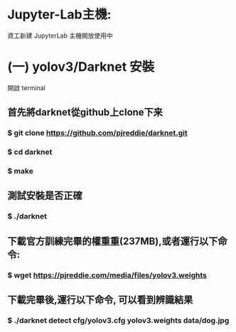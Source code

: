 # Jupyter-Lab主機: 
資工新建 JupyterLab 主機開放使用中

# (一) yolov3/Darknet 安裝
開啟 terminal
## 首先將darknet從github上clone下来
### $ git clone https://github.com/pjreddie/darknet.git
### $ cd darknet
### $ make

## 測試安裝是否正確
### $ ./darknet

## 下載官方訓練完畢的權重重(237MB),或者運行以下命令:
### $ wget https://pjreddie.com/media/files/yolov3.weights

## 下載完畢後,運行以下命令, 可以看到辨識結果
### $ ./darknet detect cfg/yolov3.cfg yolov3.weights data/dog.jpg


